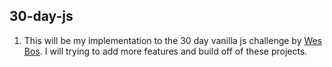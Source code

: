 ## 30-day-js

1. This will be my implementation  to the 30 day vanilla js challenge by [Wes Bos](https://javascript30.com). I will trying to add more features and build off of these projects. 
